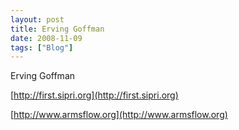 ```yaml
---
layout: post
title: Erving Goffman
date: 2008-11-09
tags: ["Blog"]
---
```


Erving Goffman

[http://first.sipri.org](http://first.sipri.org)

[http://www.armsflow.org](http://www.armsflow.org)